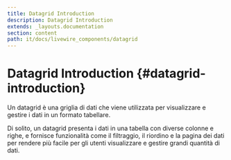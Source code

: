 ```yaml
---
title: Datagrid Introduction
description: Datagrid Introduction
extends: _layouts.documentation
section: content
path: it/docs/livewire_components/datagrid
---
```


# Datagrid Introduction {#datagrid-introduction}

Un datagrid è una griglia di dati che viene utilizzata per visualizzare e gestire i dati in un formato tabellare. 

Di solito, un datagrid presenta i dati in una tabella con diverse colonne e righe, e fornisce funzionalità come il filtraggio, il riordino e la pagina dei dati per rendere più facile per gli utenti visualizzare e gestire grandi quantità di dati.